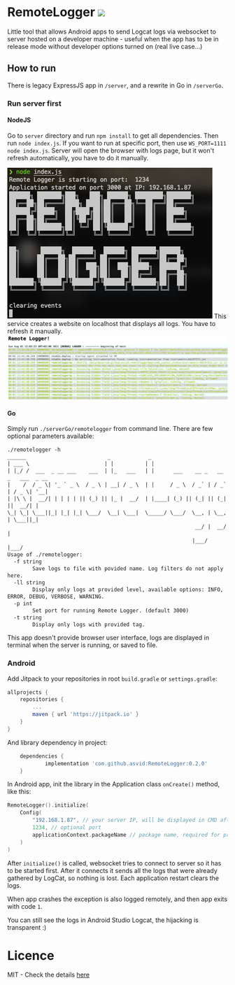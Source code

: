 # RemoteLogger [![](https://jitpack.io/v/asvid/RemoteLogger.svg)](https://jitpack.io/#asvid/RemoteLogger)

Little tool that allows Android apps to send Logcat logs via websocket to server hosted on a developer machine - useful when the app has to be in release mode without developer options turned on (real live case...)

## How to run

There is legacy ExpressJS app in `/server`, and a rewrite in Go in `/serverGo`.

### Run server first

#### NodeJS

Go to `server` directory and run `npm install` to get all dependencies.
Then run `node index.js`. If you want to run at specific port, then use `WS_PORT=1111 node index.js`.
Server will open the browser with logs page, but it won't refresh automatically, you have to do it manually.

![terminal look](./readme/terminal.png)
This service creates a website on localhost that displays all logs. You have to refresh it manually.
![bui](./readme/bui.png)

#### Go

Simply run `./serverGo/remotelogger` from command line. There are few optional parameters available:

```
./remotelogger -h
______                          _            _
| ___ \                        | |          | |
| |_/ /  ___  _ __ ___    ___  | |_   ___   | |      ___    __ _   __ _   ___  _ __
|    /  / _ \| '_ ` _ \  / _ \ | __| / _ \  | |     / _ \  / _` | / _` | / _ \| '__|
| |\ \ |  __/| | | | | || (_) || |_ |  __/  | |____| (_) || (_| || (_| ||  __/| |
\_| \_| \___||_| |_| |_| \___/  \__| \___|  \_____/ \___/  \__, | \__, | \___||_|
                                                            __/ |  __/ |
                                                           |___/  |___/
Usage of ./remotelogger:
  -f string
    	Save logs to file with povided name. Log filters do not apply here.
  -ll string
    	Display only logs at provided level, available options: INFO, ERROR, DEBUG, VERBOSE, WARNING.
  -p int
    	Set port for running Remote Logger. (default 3000)
  -t string
    	Display only logs with provided tag.
```

This app doesn't provide browser user interface, logs are displayed in terminal when the server is running, or saved to file.

### Android

Add Jitpack to your repositories in root `build.gradle` or `settings.gradle`:

```groovy
allprojects {
    repositories {
        ...
        maven { url 'https://jitpack.io' }
    }
}
```

And library dependency in project:

```groovy
	dependencies {
	        implementation 'com.github.asvid:RemoteLogger:0.2.0'
	}
```

In Android app, init the library in the Application class `onCreate()` method, like this:

```kotlin
RemoteLogger().initialize(
    Config(
        "192.168.1.87", // your server IP, will be displayed in CMD after server is started
        1234, // optional port
        applicationContext.packageName // package name, required for proper LogCat filtering
    )
)
```

After `initialize()` is called, websocket tries to connect to server so it has to be started first.
After it connects it sends all the logs that were already gathered by LogCat, so nothing is lost.
Each application restart clears the logs.

When app crashes the exception is also logged remotely, and then app exits with code `1`.

You can still see the logs in Android Studio Logcat, the hijacking is transparent :)

# Licence

MIT - Check the details [here](./LICENSE)
